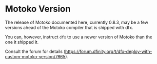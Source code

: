 # Motoko Version

The release of Motoko documented here, currently 0.8.3, may be a few versions ahead of the Motoko compiler that is shipped with dfx.

You can, however, instruct `dfx` to use a newer version of Motoko than the one it shipped it.

Consult the forum for details (https://forum.dfinity.org/t/dfx-deploy-with-custom-motoko-version/7665).

